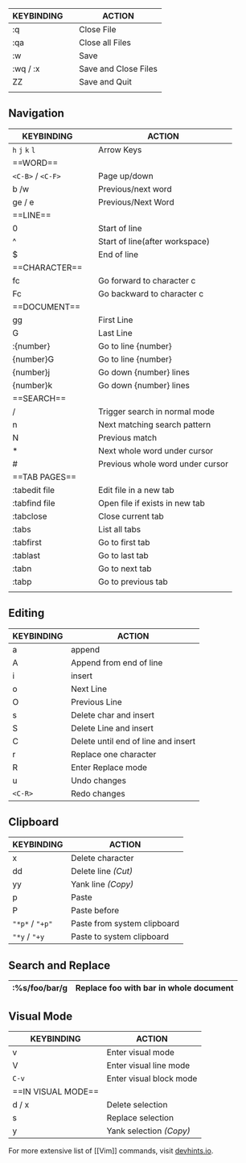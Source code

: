 | KEYBINDING |     | ACTION               |
| ---------- | --- | -------------------- |
| :q         |     | Close File           |
| :qa        |     | Close all Files      |
| :w         |     | Save                 |
| :wq / :x   |     | Save and Close Files |
| ZZ         |     | Save and Quit        |
|            |     |                      |

## Navigation
| KEYBINDING        |     | ACTION                           |
| ----------------- | --- | -------------------------------- |
| `h` `j` `k` `l`           |     | Arrow Keys                       |
| ==WORD==          |     |                                  |
| `<C-B>` / `<C-F>` |     | Page up/down                     |
| b /w              |     | Previous/next word               |
| ge / e            |     | Previous/Next Word               |
| ==LINE==          |     |                                  |
| 0                 |     | Start of line                    |
| ^                 |     | Start of line(after workspace)   |
| $                 |     | End of line                      |
| ==CHARACTER==     |     |                                  |
| fc                |     | Go forward to character c        |
| Fc                |     | Go backward to character c       |
| ==DOCUMENT==      |     |                                  |
| gg                |     | First Line                       |
| G                 |     | Last Line                        |
| :{number}         |     | Go to line {number}              |
| {number}G         |     | Go to line {number}              |
| {number}j         |     | Go down {number} lines           |
| {number}k         |     | Go down {number} lines           |
| ==SEARCH==        |     |                                  |
| /                 |     | Trigger search in normal mode    |
| n                 |     | Next matching search pattern     |
| N                 |     | Previous match                   |
| *                 |     | Next whole word under cursor     |
| #                 |     | Previous whole word under cursor |
| ==TAB PAGES==     |     |                                  |
| :tabedit file     |     | Edit file in a new tab           |
| :tabfind file     |     | Open file if exists in new tab   |
| :tabclose         |     | Close current tab                |
| :tabs             |     | List all tabs                    |
| :tabfirst         |     | Go to first tab                  |
| :tablast          |     | Go to last tab                   |
| :tabn             |     | Go to next tab                   |
| :tabp             |     | Go to previous tab               |
|                   |     |                                  |

## Editing

| KEYBINDING | ACTION                              |
| ---------- | ----------------------------------- |
| a          | append                              |
| A          | Append from end of line             |
| i          | insert                              |
| o          | Next Line                           |
| O          | Previous Line                       |
| s          | Delete char and insert              |
| S          | Delete Line and insert              |
| C          | Delete until end of line and insert |
| r          | Replace one character               |
| R          | Enter Replace mode                  |
| u          | Undo changes                        |
| `<C-R>`    |    Redo changes                                 |

## Clipboard 

| KEYBINDING      | ACTION                      |
| --------------- | --------------------------- |
| x               | Delete character            |
| dd              | Delete line _(Cut)_         |
| yy              | Yank line _(Copy)_          |
| p               | Paste                       |
| P               | Paste before                |
| `"*p*` / `"+p"` | Paste from system clipboard |
| `"*y` / `"+y`   | Paste to system clipboard                            |

## Search and Replace

| :%s/foo/bar/g | Replace foo with bar in whole document | 
| ------------- | -------------------------------------- |

## Visual Mode

| KEYBINDING         | ACTION                  |
| ------------------ | ----------------------- |
| v                  | Enter visual mode       |
| V                  | Enter visual line mode  |
| `C-v`              | Enter visual block mode |
| ==IN VISUAL MODE== |                         |
| d / x              | Delete selection        |
| s                  | Replace selection       |
| y                  | Yank selection _(Copy)_                        |
For more extensive list of [[Vim]] commands, visit [devhints.io](https://devhints.io/vim).
